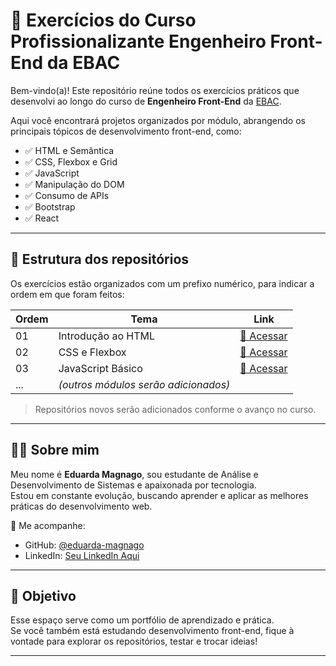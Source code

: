 # 🧠 Exercícios do Curso Profissionalizante Engenheiro Front-End da EBAC

Bem-vindo(a)! Este repositório reúne todos os exercícios práticos que desenvolvi ao longo do curso de **Engenheiro Front-End** da [EBAC](https://ebaconline.com.br/).

Aqui você encontrará projetos organizados por módulo, abrangendo os principais tópicos de desenvolvimento front-end, como:

- ✅ HTML e Semântica
- ✅ CSS, Flexbox e Grid
- ✅ JavaScript
- ✅ Manipulação do DOM
- ✅ Consumo de APIs
- ✅ Bootstrap
- ✅ React 

---

## 📁 Estrutura dos repositórios

Os exercícios estão organizados com um prefixo numérico, para indicar a ordem em que foram feitos:

| Ordem | Tema                              | Link |
|-------|-----------------------------------|------|
| 01    | Introdução ao HTML                | [🔗 Acessar](https://github.com/ebac-frontend/01-html-introducao) |
| 02    | CSS e Flexbox                     | [🔗 Acessar](https://github.com/ebac-frontend/02-css-flexbox) |
| 03    | JavaScript Básico                 | [🔗 Acessar](https://github.com/ebac-frontend/03-js-basico) |
| ...   | *(outros módulos serão adicionados)* | |

> Repositórios novos serão adicionados conforme o avanço no curso. 

---

## 👩‍💻 Sobre mim

Meu nome é **Eduarda Magnago**, sou estudante de Análise e Desenvolvimento de Sistemas e apaixonada por tecnologia.  
Estou em constante evolução, buscando aprender e aplicar as melhores práticas do desenvolvimento web.

🔗 Me acompanhe:
- GitHub: [@eduarda-magnago](https://github.com/eduarda-magnago)
- LinkedIn: [Seu LinkedIn Aqui](https://linkedin.com/in/eduarda-magnago)

---

## 🚀 Objetivo

Esse espaço serve como um portfólio de aprendizado e prática.  
Se você também está estudando desenvolvimento front-end, fique à vontade para explorar os repositórios, testar e trocar ideias!

---

